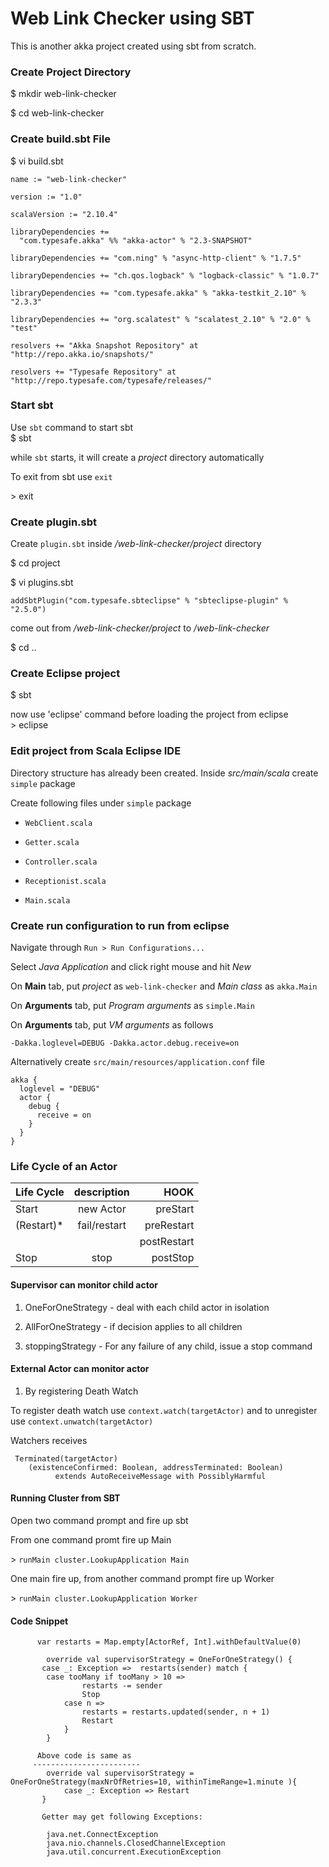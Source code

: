 Web Link Checker using SBT 
==========================

This is another akka project created using sbt from scratch.
    

### Create Project Directory 
 $ mkdir web-link-checker

 $ cd web-link-checker

### Create build.sbt File
 $ vi build.sbt

```
name := "web-link-checker"

version := "1.0"

scalaVersion := "2.10.4"

libraryDependencies +=
  "com.typesafe.akka" %% "akka-actor" % "2.3-SNAPSHOT"
  
libraryDependencies += "com.ning" % "async-http-client" % "1.7.5"

libraryDependencies += "ch.qos.logback" % "logback-classic" % "1.0.7"

libraryDependencies += "com.typesafe.akka" % "akka-testkit_2.10" % "2.3.3"

libraryDependencies += "org.scalatest" % "scalatest_2.10" % "2.0" % "test"

resolvers += "Akka Snapshot Repository" at "http://repo.akka.io/snapshots/"

resolvers += "Typesafe Repository" at "http://repo.typesafe.com/typesafe/releases/"  
```

### Start sbt
Use `sbt` command to start sbt    
$ sbt

 while `sbt` starts, it will create a *project* directory automatically
 
 To exit from sbt use `exit`  

&gt; exit 

### Create plugin.sbt 

Create `plugin.sbt` inside */web-link-checker/project* directory  
 
$ cd project

$ vi plugins.sbt

```
addSbtPlugin("com.typesafe.sbteclipse" % "sbteclipse-plugin" % "2.5.0")
```

come out from */web-link-checker/project* to */web-link-checker*
 
$ cd ..
 
### Create Eclipse project
$ sbt

now use 'eclipse' command before loading the project from eclipse   
&gt; eclipse


### Edit project from Scala Eclipse IDE
Directory structure has already been created. Inside *src/main/scala* create `simple` package

Create following files under `simple` package

* `WebClient.scala`

* `Getter.scala`

* `Controller.scala`

* `Receptionist.scala`

* `Main.scala`


### Create run configuration to run from eclipse

Navigate through `Run > Run Configurations...`

Select *Java Application* and click right mouse and hit *New*

On **Main** tab, put *project* as `web-link-checker` and *Main class* as `akka.Main`

On **Arguments** tab, put *Program arguments* as `simple.Main` 

On **Arguments** tab, put *VM arguments* as follows 
 
	-Dakka.loglevel=DEBUG -Dakka.actor.debug.receive=on

Alternatively create `src/main/resources/application.conf` file

```
akka {
  loglevel = "DEBUG"    
  actor {    
    debug {    
      receive = on      
    }    
  }   
}
```


### Life Cycle of an Actor



| Life Cycle    | description   | HOOK        |
| ------------- |:-------------:| -----------:|
| Start         | new Actor     | preStart    |
|(Restart)*     | fail/restart  | preRestart  |
|               |               | postRestart |
| Stop          | stop          | postStop    |
	  											

#### Supervisor can monitor child actor

1) OneForOneStrategy - deal with each child actor in isolation

2) AllForOneStrategy - if decision applies to all children

3) stoppingStrategy - For any failure of any child, issue a stop command

#### External Actor can monitor actor

1) By registering Death Watch

To register death watch use `context.watch(targetActor)` and to unregister use `context.unwatch(targetActor)`

Watchers receives
```
 Terminated(targetActor)
    (existenceConfirmed: Boolean, addressTerminated: Boolean)
	      extends AutoReceiveMessage with PossiblyHarmful
```	      
	    
#### Running Cluster from SBT
  
 Open two command prompt and fire up sbt
  
 From one command promt fire up Main
   
 &gt; `runMain cluster.LookupApplication Main`
 
 One main fire up, from another command prompt fire up Worker 
   
 &gt; `runMain cluster.LookupApplication Worker`    
 
 

#### Code Snippet
	   
```
	  var restarts = Map.empty[ActorRef, Int].withDefaultValue(0) 
	 
	 	override val supervisorStrategy = OneForOneStrategy() {
	   case _: Exception =>  restarts(sender) match {
	   	case tooMany if tooMany > 10 =>
	      		restarts -= sender
	      		Stop
	    	case n =>
	      		restarts = restarts.updated(sender, n + 1)
	      		Restart
	     	}
	  	}
	   
	  Above code is same as
	 ------------------------    
	 	override val supervisorStrategy = OneForOneStrategy(maxNrOfRetries=10, withinTimeRange=1.minute ){
	  		case _: Exception => Restart 
	   }	 
	 
	   Getter may get following Exceptions:
	   
	   	java.net.ConnectException
	   	java.nio.channels.ClosedChannelException
	    java.util.concurrent.ExecutionException
	    
```
  

 
 
   
